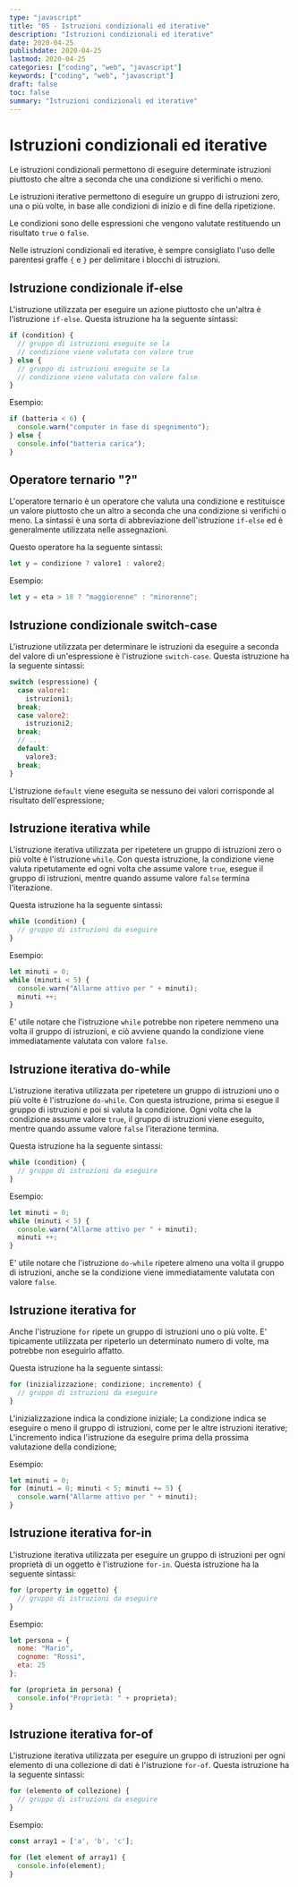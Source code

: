 ```yaml
---
type: "javascript"
title: "05 - Istruzioni condizionali ed iterative"
description: "Istruzioni condizionali ed iterative"
date: 2020-04-25
publishdate: 2020-04-25
lastmod: 2020-04-25
categories: ["coding", "web", "javascript"]
keywords: ["coding", "web", "javascript"]
draft: false
toc: false
summary: "Istruzioni condizionali ed iterative"
---
```


# Istruzioni condizionali ed iterative

Le istruzioni condizionali permettono di eseguire determinate istruzioni piuttosto che altre a seconda che una condizione si verifichi o meno.

Le istruzioni iterative permettono di eseguire un gruppo di istruzioni zero, una o più volte, in base alle condizioni di inizio e di fine della ripetizione.

Le condizioni sono delle espressioni che vengono valutate restituendo un risultato ``true`` o ``false``.

Nelle istruzioni condizionali ed iterative, è sempre consigliato l'uso delle parentesi graffe ``{`` e ``}`` per delimitare i blocchi di istruzioni.

## Istruzione condizionale if-else

L'istruzione utilizzata per eseguire un azione piuttosto che un'altra è l'istruzione ``if-else``. Questa istruzione ha la seguente sintassi:

```javascript
if (condition) {
  // gruppo di istruzioni eseguite se la
  // condizione viene valutata con valore true
} else {
  // gruppo di istruzioni eseguite se la
  // condizione viene valutata con valore false
}
```

Esempio:

```javascript
if (batteria < 6) {
  console.warn("computer in fase di spegnimento");
} else {
  console.info("batteria carica");
}
```

## Operatore ternario "?"

L'operatore ternario è un operatore che valuta una condizione e restituisce un valore piuttosto che un altro a seconda che una condizione si verifichi o meno. La sintassi è una sorta di abbreviazione dell'istruzione ``if-else`` ed è generalmente utilizzata nelle assegnazioni.

Questo operatore ha la seguente sintassi:

```javascript
let y = condizione ? valore1 : valore2;
```

Esempio:

```javascript
let y = eta > 18 ? "maggiorenne" : "minorenne";
```

## Istruzione condizionale switch-case

L'istruzione utilizzata per determinare le istruzioni da eseguire a seconda del valore di un'espressione è l'istruzione ``switch-case``. Questa istruzione ha la seguente sintassi:

```javascript
switch (espressione) {
  case valore1:
    istruzioni1;
  break;
  case valore2:
    istruzioni2;
  break;
  // ...
  default:
    valore3;
  break;
}
```

L'istruzione ``default`` viene eseguita se nessuno dei valori corrisponde al risultato dell'espressione;

## Istruzione iterativa while

L'istruzione iterativa utilizzata per ripetetere un gruppo di istruzioni zero o più volte è l'istruzione ``while``. Con questa istruzione, la condizione viene valuta ripetutamente ed ogni volta che assume valore ``true``, esegue il gruppo di istruzioni, mentre quando assume valore ``false`` termina l'iterazione.

Questa istruzione ha la seguente sintassi:

```javascript
while (condition) {
  // gruppo di istruzioni da eseguire
}
```

Esempio:

```javascript
let minuti = 0;
while (minuti < 5) {
  console.warn("Allarme attivo per " + minuti);
  minuti ++;
}
```

E' utile notare che l'istruzione ``while`` potrebbe non ripetere nemmeno una volta il gruppo di istruzioni, e ciò avviene quando la condizione viene immediatamente valutata con valore ``false``.

## Istruzione iterativa do-while

L'istruzione iterativa utilizzata per ripetetere un gruppo di istruzioni uno o più volte è l'istruzione ``do-while``. Con questa istruzione, prima si esegue il gruppo di istruzioni e poi si valuta la condizione. Ogni volta che la condizione assume valore ``true``, il gruppo di istruzioni viene eseguito, mentre quando assume valore ``false`` l'iterazione termina.

Questa istruzione ha la seguente sintassi:

```javascript
while (condition) {
  // gruppo di istruzioni da eseguire
}
```

Esempio:

```javascript
let minuti = 0;
while (minuti < 5) {
  console.warn("Allarme attivo per " + minuti);
  minuti ++;
}
```

E' utile notare che l'istruzione ``do-while`` ripetere almeno una volta il gruppo di istruzioni, anche se la condizione viene immediatamente valutata con valore ``false``.

## Istruzione iterativa for

Anche l'istruzione ``for`` ripete un gruppo di istruzioni uno o più volte. E' tipicamente utilizzata per ripeterlo un determinato numero di volte, ma potrebbe non eseguirlo affatto.

Questa istruzione ha la seguente sintassi:

```javascript
for (inizializzazione; condizione; incremento) {
  // gruppo di istruzioni da eseguire
}
```

L'inizializzazione indica la condizione iniziale;
La condizione indica se eseguire o meno il gruppo di istruzioni, come per le altre istruzioni iterative;
L'incremento indica l'istruzione da eseguire prima della prossima valutazione della condizione;

Esempio:

```javascript
let minuti = 0;
for (minuti = 0; minuti < 5; minuti += 5) {
  console.warn("Allarme attivo per " + minuti);
}
```

## Istruzione iterativa for-in

L'istruzione iterativa utilizzata per eseguire un gruppo di istruzioni per ogni proprietà di un oggetto è l'istruzione ``for-in``. Questa istruzione ha la seguente sintassi:

```javascript
for (property in oggetto) {
  // gruppo di istruzioni da eseguire
}
```

Esempio:

```javascript
let persona = {
  nome: "Mario",
  cognome: "Rossi",
  eta: 25
};

for (proprieta in persona) {
  console.info("Proprietà: " + proprieta);
}
```

## Istruzione iterativa for-of

L'istruzione iterativa utilizzata per eseguire un gruppo di istruzioni per ogni elemento di una collezione di dati è l'istruzione ``for-of``. Questa istruzione ha la seguente sintassi:

```javascript
for (elemento of collezione) {
  // gruppo di istruzioni da eseguire
}
```

Esempio:

```javascript
const array1 = ['a', 'b', 'c'];

for (let element of array1) {
  console.info(element);
}
```

